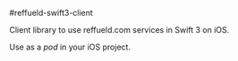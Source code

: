 #reffueld-swift3-client

Client library to use reffueld.com services in Swift 3 on iOS.

Use as a *pod* in your iOS project.
